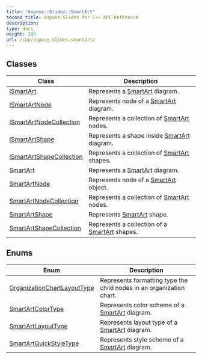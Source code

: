 ```yaml
---
title: "Aspose::Slides::SmartArt"
second_title: Aspose.Slides for C++ API Reference
description: 
type: docs
weight: 209
url: /cpp/aspose.slides.smartart/
---
```




## Classes

| Class | Description |
| --- | --- |
| [ISmartArt](./ismartart/) | Represents a [SmartArt](./smartart/) diagram. |
| [ISmartArtNode](./ismartartnode/) | Represents node of a [SmartArt](./smartart/) diagram. |
| [ISmartArtNodeCollection](./ismartartnodecollection/) | Represents a collection of [SmartArt](./smartart/) nodes. |
| [ISmartArtShape](./ismartartshape/) | Represents a shape inside [SmartArt](./smartart/) diagram. |
| [ISmartArtShapeCollection](./ismartartshapecollection/) | Represents a collection of [SmartArt](./smartart/) shapes. |
| [SmartArt](./smartart/) | Represents a [SmartArt](./smartart/) diagram. |
| [SmartArtNode](./smartartnode/) | Represents node of a [SmartArt](./smartart/) object. |
| [SmartArtNodeCollection](./smartartnodecollection/) | Represents a collection of [SmartArt](./smartart/) nodes. |
| [SmartArtShape](./smartartshape/) | Represents [SmartArt](./smartart/) shape. |
| [SmartArtShapeCollection](./smartartshapecollection/) | Represents a collection of a [SmartArt](./smartart/) shapes. |
## Enums

| Enum | Description |
| --- | --- |
| [OrganizationChartLayoutType](./organizationchartlayouttype/) | Represents formatting type the child nodes in an organization chart. |
| [SmartArtColorType](./smartartcolortype/) | Represents color scheme of a [SmartArt](./smartart/) diagram. |
| [SmartArtLayoutType](./smartartlayouttype/) | Represents layout type of a [SmartArt](./smartart/) diagram. |
| [SmartArtQuickStyleType](./smartartquickstyletype/) | Represents style scheme of a [SmartArt](./smartart/) diagram. |
